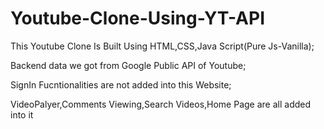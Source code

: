 # Youtube-Clone-Using-YT-API

This Youtube Clone Is Built Using HTML,CSS,Java Script(Pure Js-Vanilla);

Backend data we got from Google Public API of Youtube;

SignIn Fucntionalities are not added into this Website;

VideoPalyer,Comments Viewing,Search Videos,Home Page are all added into it
